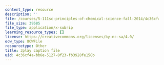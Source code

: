```yaml
---
content_type: resource
description: ''
file: /courses/5-111sc-principles-of-chemical-science-fall-2014/4c36cf4abb6e51278f23fb3928fe158b_OjhZYx1FbhI.vtt
file_size: 39585
file_type: application/x-subrip
learning_resource_types: []
license: https://creativecommons.org/licenses/by-nc-sa/4.0/
ocw_type: OCWFile
resourcetype: Other
title: 3play caption file
uid: 4c36cf4a-bb6e-5127-8f23-fb3928fe158b
---
```

